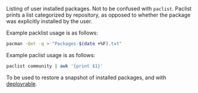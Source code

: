 Listing of user installed packages. Not to be confused with `paclist`. Paclist prints a list categorized by repository, as opposed to whether the package was explicitly installed by the user.

Example packlist usage is as follows:

```bash
pacman -Qet -q > "Packages-$(date +%F).txt"
```
Example paclist usage is as follows:
```bash
paclist community | awk '{print $1}'
```
To be used to restore a snapshot of installed packages, and with [deployrable](https://github.com/gsobell/deployrable).
